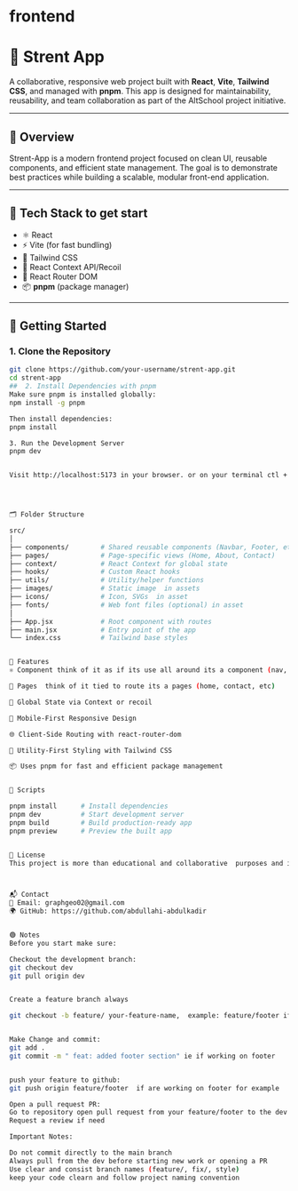 # frontend

# 🌟 Strent App

A collaborative, responsive web project built with **React**, **Vite**, **Tailwind CSS**, and managed with **pnpm**. This app is designed for maintainability, reusability, and team collaboration as part of the AltSchool project initiative.

---

## 📌 Overview

Strent-App is a modern frontend project focused on clean UI, reusable components, and efficient state management. The goal is to demonstrate best practices while building a scalable, modular front-end application.

---

## 🧰 Tech Stack to get start

- ⚛️ React
- ⚡ Vite (for fast bundling)
- 💨 Tailwind CSS
- 🧠 React Context API/Recoil
- 🧩 React Router DOM
- 📦 **pnpm** (package manager)

---

## 🚀 Getting Started

### 1. Clone the Repository

```bash
git clone https://github.com/your-username/strent-app.git
cd strent-app
##  2. Install Dependencies with pnpm
Make sure pnpm is installed globally:
npm install -g pnpm

Then install dependencies:
pnpm install

3. Run the Development Server
pnpm dev


Visit http://localhost:5173 in your browser. or on your terminal ctl + click




🗂️ Folder Structure

src/
│
├── components/        # Shared reusable components (Navbar, Footer, etc.)
├── pages/             # Page-specific views (Home, About, Contact)
├── context/           # React Context for global state
├── hooks/             # Custom React hooks
├── utils/             # Utility/helper functions
├── images/            # Static image  in assets
├── icons/             # Icon, SVGs  in asset 
├── fonts/             # Web font files (optional) in asset
│
├── App.jsx            # Root component with routes
├── main.jsx           # Entry point of the app
└── index.css          # Tailwind base styles


🧪 Features
⚛️ Component think of it as if its use all around its a component (nav, footer, button )

🔁 Pages  think of it tied to route its a pages (home, contact, etc)

🧠 Global State via Context or recoil

📱 Mobile-First Responsive Design

🌐 Client-Side Routing with react-router-dom

💨 Utility-First Styling with Tailwind CSS

📦 Uses pnpm for fast and efficient package management


📝 Scripts

pnpm install      # Install dependencies
pnpm dev          # Start development server
pnpm build        # Build production-ready app
pnpm preview      # Preview the built app


🧾 License
This project is more than educational and collaborative  purposes and is part of the AltSchool Africa project work and beyond



📬 Contact
📧 Email: graphgeo02@gmail.com
🌍 GitHub: https://github.com/abdullahi-abdulkadir


🟢 Notes
Before you start make sure:

Checkout the development branch:
git checkout dev
git pull origin dev


Create a feature branch always 

git checkout -b feature/ your-feature-name,  example: feature/footer if you are working on footer


Make Change and commit:
git add .
git commit -m " feat: added footer section" ie if working on footer


push your feature to github: 
git push origin feature/footer  if are working on footer for example

Open a pull request PR: 
Go to repository open pull request from your feature/footer to the dev
Request a review if need 

Important Notes:

Do not commit directly to the main branch 
Always pull from the dev before starting new work or opening a PR
Use clear and consist branch names (feature/, fix/, style)
keep your code clearn and follow project naming convention

